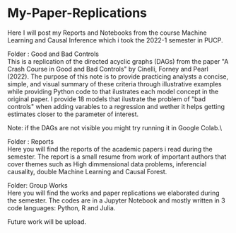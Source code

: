 # My-Paper-Replications
Here I will post my Reports and Notebooks from the course Machine Learning and Causal Inference which i took the 2022-1 semester in PUCP.

Folder : Good and Bad Controls\
This is a replication of the directed acyclic graphs (DAGs) from the paper "A Crash Course in Good and Bad Controls" by Cinelli, Forney and Pearl (2022). The purpose of this note is to provide practicing analysts a concise, simple,
and visual summary of these criteria through illustrative examples while providing Python code to that ilustrates each model concept in the original paper.
I provide 18 models that ilustrate the problem of "bad controls" when adding varables to a regression and wether it helps
getting estimates closer to the parameter of interest.

Note: if the DAGs are not visible you might try running it in Google Colab.\

Folder : Reports\
Here you will find the reports of the academic papers i read during the semester. The report is a small resume from work of important authors that cover themes such as High dimmensional data problems, inferencial causality, double Machine Learning and Causal Forest.

Folder: Group Works\
Here you will find the works and paper replications we elaborated during the semester. The codes are in a Jupyter Notebook and mostly written in 3 code languages: Python, R and Julia.

Future work will be upload.
